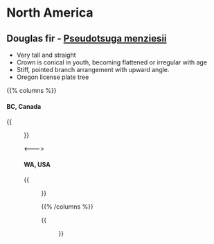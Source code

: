 # North America

## Douglas fir - [Pseudotsuga menziesii](https://en.wikipedia.org/wiki/Douglas_fir)

- Very tall and straight
- Crown is conical in youth, becoming flattened or irregular with age
- Stiff, pointed branch arrangement with upward angle.
- Oregon license plate tree

{{% columns %}}

#### BC, Canada

{{<figure src="douglas-fir-bc.png" class="img-lg" caption=""
    link="https://www.google.com/maps/@49.1061931,-124.7709885,3a,90y,311.5h,107.26t/data=!3m7!1e1!3m5!1szQ6OVI5TJe5FAR8f5RdoPA!2e0!6shttps:%2F%2Fstreetviewpixels-pa.googleapis.com%2Fv1%2Fthumbnail%3Fcb_client%3Dmaps_sv.tactile%26w%3D900%26h%3D600%26pitch%3D-17.257410173247678%26panoid%3DzQ6OVI5TJe5FAR8f5RdoPA%26yaw%3D311.5006043345!7i16384!8i8192?entry=ttu&g_ep=EgoyMDI1MDYxMS4wIKXMDSoASAFQAw%3D%3D" target="_blank">}}

<--->

#### WA, USA

{{<figure src="douglas-fir-wa.png" class="img-lg" caption="Younger trees in the background have a dense conical form"
    link="https://www.google.com/maps/@47.1880278,-123.4396056,3a,90y,125.39h,101.9t/data=!3m8!1e1!3m6!1ssgTK4v1Rber4QFJCArd7pg!2e0!5s20130901T000000!6shttps:%2F%2Fstreetviewpixels-pa.googleapis.com%2Fv1%2Fthumbnail%3Fcb_client%3Dmaps_sv.tactile%26w%3D900%26h%3D600%26pitch%3D-11.898888629661968%26panoid%3DsgTK4v1Rber4QFJCArd7pg%26yaw%3D125.38578055261618!7i13312!8i6656?entry=ttu&g_ep=EgoyMDI1MDYxMS4wIKXMDSoASAFQAw%3D%3D" target="_blank">}}

{{% /columns %}}

{{<figure src="https://upload.wikimedia.org/wikipedia/commons/8/85/Pseudotsuga_menziesii_levila.png" caption="" class="img-lg">}}
